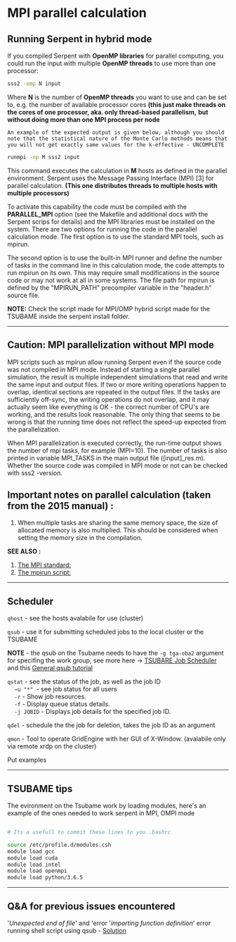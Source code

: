 # MPI parallel calculation

## Running Serpent in hybrid mode

If you compiled Serpent with **OpenMP libraries** for parallel computing, you could run the input with multiple **OpenMP threads** to use more than one processor:
```sh
sss2 -omp N input
```
Where  **N**  is the number of **OpenMP threads** you want to use and can be set to, e.g. the number of available processor cores **(this just make threads on the cores of one processor, aka. only thread-based parallelism,**  **but without doing more than one MPI process per node**

`An example of the expected output is given below, although you should note that the statistical nature of the Monte Carlo methods means that you will not get exactly same values for the k-effective - UNCOMPLETE `

```sh
runmpi -np M sss2 input
```
This command executes the calculation in **M** hosts as defined in the parallel environment. Serpent uses the Message Passing Interface (MPI) [3] for parallel calculation. **(This one distributes threads to multiple hosts with multiple processors)**

To activate this capability the code must be compiled with the **PARALLEL_MPI** option (see the Makefile and additional docs with the Serpent scrips for details) and the MPI libraries must be installed on the system. There are two options for running the code in the parallel calculation mode. The first option is to use the standard MPI tools, such as mpirun.

The second option is to use the built-in MPI runner and define the number of tasks in the command line in this calculation mode, the code attempts to run mpirun on its own. This may require small modifications in the source code or may not work at all in some systems. The file path for mpirun is defined by the "MPIRUN_PATH" precompiler variable in the "header.h" source file.

**NOTE:** Check the script made for MPI/OMP hybrid script made for the TSUBAME inside the serpent install folder.

---

## Caution: MPI parallelization without MPI mode

MPI scripts such as mpirun allow running Serpent even if the source code was not compiled in MPI mode. Instead of starting a single parallel simulation, the result is multiple independent simulations that read and write the same input and output files. If two or more writing operations happen to overlap, identical sections are repeated in the output files. If the tasks are sufficiently off-sync, the writing operations do not overlap, and it may actually seem like everything is OK - the correct number of CPU's are working, and the results look reasonable. The only thing that seems to be wrong is that the running time does not reflect the speed-up expected from the parallelization.

When MPI parallelization is executed correctly, the run-time output shows the number of mpi tasks, for example (MPI=10). The number of tasks is also printed in variable MPI\_TASKS in the main output file ([input]\_res.m). Whether the source code was compiled in MPI mode or not can be checked with sss2 -version.

## Important notes on parallel calculation (taken from the 2015 manual) :

1. When multiple tasks are sharing the same memory space, the size of allocated memory is also multiplied. This should be considered when setting the memory size in the compilation.

**SEE ALSO :**

1. [The MPI standard:](http://www-unix.mcs.anl.gov/mpi/) 
2. [The mpirun script:](http://www-unix.mcs.anl.gov/mpi/www/www1/mpirun.html)

---

## Scheduler

`qhost` - see the hosts avalabile for use (cluster)

`qsub` - use it for submitting scheduled jobs to the local cluster or the TSUBAME

**NOTE** - the qsub on the Tsubame needs to have the `-g tga-oba2` argument for specifing the work group, see more here -> [TSUBARE Job Scheduler](https://helpdesk.t3.gsic.titech.ac.jp/manuals/handbook.en/jobs/) and this [General qsub tutorial](https://bioinformatics.mdc-berlin.de/intro2UnixandSGE/sun_grid_engine_for_beginners/how_to_submit_a_job_using_qsub.html)

`qstat` - see the status of the job, as well as the job ID<br>
&nbsp;&nbsp;&nbsp;&nbsp;`–u "*" `- see job status for all users<br>
&nbsp;&nbsp;&nbsp;&nbsp;`-r` - Show job resources.<br>
&nbsp;&nbsp;&nbsp;&nbsp;`-f` - Display queue status details.<br>
&nbsp;&nbsp;&nbsp;&nbsp;`-j JOBID` - Displays job details for the specified job ID.<br>

`qdel` - schedule the the job for deletion, takes the job ID as an argument

`qmon` - Tool to operate GridEngine with her GUI of X-Window. (avalabile only via remote xrdp on the cluster)

Put examples


---


## TSUBAME tips

The evironment on the Tsubame work by loading modules, here's an example of the ones needed to work serpent in MPI, OMPI mode 

```sh

# Its a usefull to commit these lines to you .bashrc

source /etc/profile.d/modules.csh
module load gcc
module load cuda
module load intel
module load openmpi
module load python/3.6.5
```

---

## Q&A for previous issues encountered

'_Unexpected end of file_' and 'error '_importing function definition_' error running shell script using qsub - [Solution](https://stackoverflow.com/questions/10496758/unexpected-end-of-file-and-error-importing-function-definition-error-running)
